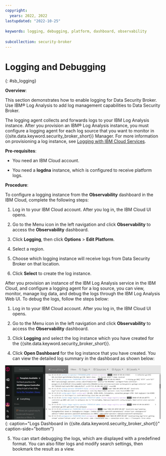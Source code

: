 ```yaml
---
copyright:
  years: 2022, 2022
lastupdated: "2022-10-25"

keywords: logging, debugging, platform, dashboard, observability

subcollection: security-broker
---
```


# Logging and Debugging
{: #sb_logging}

**Overview**:

This section demonstrates how to enable logging for Data Security
Broker. Use IBM® Log Analysis to add log management capabilities to Data
Security Broker.

The logging agent collects and forwards logs to your IBM Log Analysis
instance. After you provision an IBM® Log Analysis instance, you must
configure a logging agent for each log source that you want to monitor
in {{site.data.keyword.security_broker_short}} Manager. For more information on provisioning a
log instance, see [Logging with IBM Cloud
Services](https://cloud.ibm.com/docs/log-analysis?topic=log-analysis-getting-started).

**Pre-requisites**:

-   You need an IBM Cloud account.

-   You need a **logdna** instance, which is configured to receive
    platform logs.

**Procedure**:

To configure a logging instance from the **Observability** dashboard in
the IBM Cloud, complete the following steps:

1.  Log in to your IBM Cloud account. After you log in, the IBM Cloud UI
    opens.

2.  Go to the Menu icon in the left navigation and click **Observability** to access the **Observability** dashboard.

3.  Click **Logging**, then click **Options** > **Edit Platform**.

4.  Select a region.

5.  Choose which logging instance will receive logs from Data Security
    Broker on that location.

6.  Click **Select** to create the log instance.

After you provision an instance of the IBM Log Analysis service in the
IBM Cloud, and configure a logging agent for a log source, you can view,
monitor, manage log data, and debug the logs through the IBM Log
Analysis Web UI. To debug the logs, follow the steps below:

1.  Log in to your IBM Cloud account. After you log in, the IBM Cloud UI
    opens.

2.  Go to the Menu icon in the left navigation and click **Observability** to access the **Observability** dashboard.

3.  Click **Logging** and select the log instance which you have created
    for the {{site.data.keyword.security_broker_short}}.

4.  Click **Open Dashboard** for the log instance that you have created.
    You can view the detailed log summary in the dashboard as shown
    below:

![Logs](../images/logs_dsb.svg){: caption="Logs Dashboard in {{site.data.keyword.security_broker_short}}" caption-side="bottom"}

5.  You can start debugging the logs, which are displayed with a
    predefined format. You can also filter logs and modify search
    settings, then bookmark the result as a view.
